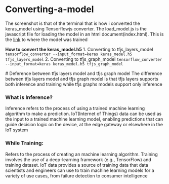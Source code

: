 # Converting-a-model
The screenshot is that of the terminal that is how i converted the keras_model using Tensorflowjs converter.
The load_model.js is the javascript file for loading the model in an html document(index.html). This is the 
[link](https://github.com/Mbah-Javis/Fashion-mnist-with-Keras/blob/master/Fashion%20Mnist%20with%20keras%20.ipynb) to where the model was trained
<p>
<strong>How to convert the keras_model.h5</strong>
  <monospace></monospace>
1. Converting to tfjs_layers_model
  <monospace></monospace>
<code>tensorflow_converter --input_format=keras keras_medel.h5 tfjs_layers_model</code>
2. Converting to tfjs_graph_model
  <monospace></monospace>
<code>tensorflow_converter --input_format=keras keras_medel.h5 tfjs_graph_model</code>
</p>
# Deference between tfjs layers model and tfjs graph model
The difference between tfjs layers model and tfjs graph model is that tfjs layers supports both inference and training while tfjs graphs models support only inference

<h3>What is <strong>Inference</strong>?</h3>
<p>Inference refers to the process of using a trained machine learning algorithm to make a prediction. IoT(Internet of Things) data can be used as the input to a trained machine learning  model, enabling predictions that can guide decision logic on the device, at the edge gateway or elsewhere in the IoT system</p>

<h3>While <strong>Training</strong>:</h3>
<p>Refers to the process of creating an machine learning algorithm. Training involves the use of a deep-learning framework (e.g., TensorFlow) and training dataset. IoT data provides a source of training data that data scientists and engineers can use to train machine learning models for a variety of use cases, from failure detection to consumer intelligence</p>
